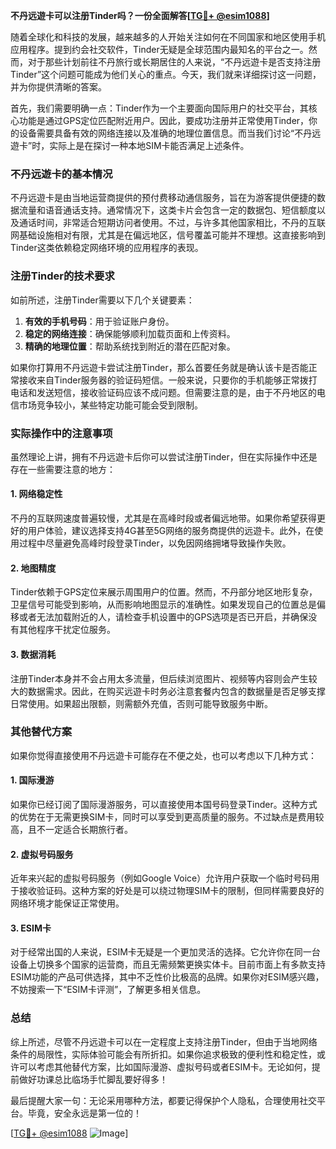 **不丹远遊卡可以注册Tinder吗？一份全面解答[[TG💪+ @esim1088](https://t.me/s/esim1088)]**

随着全球化和科技的发展，越来越多的人开始关注如何在不同国家和地区使用手机应用程序。提到约会社交软件，Tinder无疑是全球范围内最知名的平台之一。然而，对于那些计划前往不丹旅行或长期居住的人来说，“不丹远遊卡是否支持注册Tinder”这个问题可能成为他们关心的重点。今天，我们就来详细探讨这一问题，并为你提供清晰的答案。

首先，我们需要明确一点：Tinder作为一个主要面向国际用户的社交平台，其核心功能是通过GPS定位匹配附近用户。因此，要成功注册并正常使用Tinder，你的设备需要具备有效的网络连接以及准确的地理位置信息。而当我们讨论“不丹远遊卡”时，实际上是在探讨一种本地SIM卡能否满足上述条件。

### 不丹远遊卡的基本情况

不丹远遊卡是由当地运营商提供的预付费移动通信服务，旨在为游客提供便捷的数据流量和语音通话支持。通常情况下，这类卡片会包含一定的数据包、短信额度以及通话时间，非常适合短期访问者使用。不过，与许多其他国家相比，不丹的互联网基础设施相对有限，尤其是在偏远地区，信号覆盖可能并不理想。这直接影响到Tinder这类依赖稳定网络环境的应用程序的表现。

### 注册Tinder的技术要求

如前所述，注册Tinder需要以下几个关键要素：
1. **有效的手机号码**：用于验证账户身份。
2. **稳定的网络连接**：确保能够顺利加载页面和上传资料。
3. **精确的地理位置**：帮助系统找到附近的潜在匹配对象。

如果你打算用不丹远遊卡尝试注册Tinder，那么首要任务就是确认该卡是否能正常接收来自Tinder服务器的验证码短信。一般来说，只要你的手机能够正常拨打电话和发送短信，接收验证码应该不成问题。但需要注意的是，由于不丹地区的电信市场竞争较小，某些特定功能可能会受到限制。

### 实际操作中的注意事项

虽然理论上讲，拥有不丹远遊卡后你可以尝试注册Tinder，但在实际操作中还是存在一些需要注意的地方：

#### 1. 网络稳定性
不丹的互联网速度普遍较慢，尤其是在高峰时段或者偏远地带。如果你希望获得更好的用户体验，建议选择支持4G甚至5G网络的服务商提供的远遊卡。此外，在使用过程中尽量避免高峰时段登录Tinder，以免因网络拥堵导致操作失败。

#### 2. 地图精度
Tinder依赖于GPS定位来展示周围用户的位置。然而，不丹部分地区地形复杂，卫星信号可能受到影响，从而影响地图显示的准确性。如果发现自己的位置总是偏移或者无法加载附近的人，请检查手机设置中的GPS选项是否已开启，并确保没有其他程序干扰定位服务。

#### 3. 数据消耗
注册Tinder本身并不会占用太多流量，但后续浏览图片、视频等内容则会产生较大的数据需求。因此，在购买远遊卡时务必注意套餐内包含的数据量是否足够支撑日常使用。如果超出限额，则需额外充值，否则可能导致服务中断。

### 其他替代方案

如果你觉得直接使用不丹远遊卡可能存在不便之处，也可以考虑以下几种方式：

#### 1. 国际漫游
如果你已经订阅了国际漫游服务，可以直接使用本国号码登录Tinder。这种方式的优势在于无需更换SIM卡，同时可以享受到更高质量的服务。不过缺点是费用较高，且不一定适合长期旅行者。

#### 2. 虚拟号码服务
近年来兴起的虚拟号码服务（例如Google Voice）允许用户获取一个临时号码用于接收验证码。这种方案的好处是可以绕过物理SIM卡的限制，但同样需要良好的网络环境才能保证正常使用。

#### 3. ESIM卡
对于经常出国的人来说，ESIM卡无疑是一个更加灵活的选择。它允许你在同一台设备上切换多个国家的运营商，而且无需频繁更换实体卡。目前市面上有多款支持ESIM功能的产品可供选择，其中不乏性价比极高的品牌。如果你对ESIM感兴趣，不妨搜索一下“ESIM卡评测”，了解更多相关信息。

### 总结

综上所述，尽管不丹远遊卡可以在一定程度上支持注册Tinder，但由于当地网络条件的局限性，实际体验可能会有所折扣。如果你追求极致的便利性和稳定性，或许可以考虑其他替代方案，比如国际漫游、虚拟号码或者ESIM卡。无论如何，提前做好功课总比临场手忙脚乱要好得多！

最后提醒大家一句：无论采用哪种方法，都要记得保护个人隐私，合理使用社交平台。毕竟，安全永远是第一位的！

[[TG💪+ @esim1088](https://t.me/s/esim1088) ![Image](https://i.postimg.cc/4NQfJmqS/Snipaste-2025-05-13-00-14-12.png)]